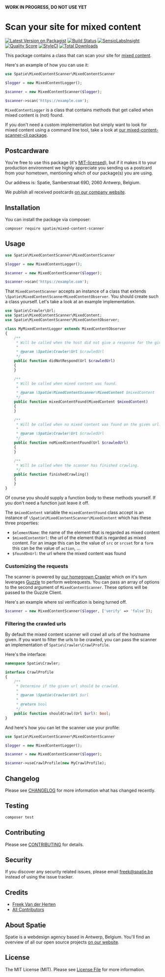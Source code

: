 **WORK IN PROGRESS, DO NOT USE YET**

# Scan your site for mixed content

[![Latest Version on Packagist](https://img.shields.io/packagist/v/spatie/mixed-content-scanner.svg?style=flat-square)](https://packagist.org/packages/spatie/mixed-content-scanner)
[![Build Status](https://img.shields.io/travis/spatie/mixed-content-scanner/master.svg?style=flat-square)](https://travis-ci.org/spatie/mixed-content-scanner)
[![SensioLabsInsight](https://img.shields.io/sensiolabs/i/7a85bc21-0d7b-4b0d-875d-da5c5dcb853e.svg?style=flat-square)](https://insight.sensiolabs.com/projects/7a85bc21-0d7b-4b0d-875d-da5c5dcb853e)
[![Quality Score](https://img.shields.io/scrutinizer/g/spatie/mixed-content-scanner.svg?style=flat-square)](https://scrutinizer-ci.com/g/spatie/mixed-content-scanner)
[![StyleCI](https://styleci.io/repos/28050386/shield?branch=master)](https://styleci.io/repos/28050386)
[![Total Downloads](https://img.shields.io/packagist/dt/spatie/mixed-content-scanner.svg?style=flat-square)](https://packagist.org/packages/spatie/mixed-content-scanner)

This package contains a class that can scan your site for [mixed content](https://developer.mozilla.org/en-US/docs/Web/Security/Mixed_content).

Here's an example of how you can use it:

```php
use Spatie\MixedContentScanner\MixedContentScanner

$logger = new MixedContentLogger();

$scanner = new MixedContentScanner($logger);

$scanner->scan('https://example.com');
```

`MixedContentLogger` is a class that contains methods that get called when mixed content is (not) found. 

If you don't need a custom implementation but simply want to look for mixed content using a command line tool, take a look at [our mixed-content-scanner-cli package](https://github.com/spatie/mixed-content-scanner-cli).

## Postcardware

You're free to use this package (it's [MIT-licensed](LICENSE.md)), but if it makes it to your production environment we highly appreciate you sending us a postcard from your hometown, mentioning which of our package(s) you are using.

Our address is: Spatie, Samberstraat 69D, 2060 Antwerp, Belgium.

We publish all received postcards [on our company website](https://spatie.be/en/opensource/postcards).

## Installation

You can install the package via composer:

```bash
composer require spatie/mixed-content-scanner
```

## Usage

```php
use Spatie\MixedContentScanner\MixedContentScanner

$logger = new MixedContentLogger();

$scanner = new MixedContentScanner($logger);

$scanner->scan('https://example.com');
```

That `MixedContentScanner` accepts an instance of a class that extends `\Spatie\MixedContentScannerMixedContentObserver`. You should create such a class yourself. Let's take a look at an example implementation.

```php
use Spatie\Crawler\Url;
use Spatie\MixedContentScanner\MixedContent;
use Spatie\MixedContentScanner\MixedContentObserver;

class MyMixedContentLogger extends MixedContentObserver
{
    /**
     * Will be called when the host did not give a response for the given url.
     * 
     * @param \Spatie\Crawler\Url $crawledUrl
     */
    public function didNotRespond(Url $crawledUrl)
    {
    }

    /**
     * Will be called when mixed content was found.
     * 
     * @param \Spatie\MixedContentScanner\MixedContent $mixedContent
     */
    public function mixedContentFound(MixedContent $mixedContent)
    {
    }

    /**
     * Will be called when no mixed content was found on the given url.
     * 
     * @param \Spatie\Crawler\Url $crawledUrl
     */
    public function noMixedContentFound(Url $crawledUrl)
    {
    }

    /**
     * Will be called when the scanner has finished crawling.
     */
    public function finishedCrawling()
    {
    }
}
```

Of course you should supply a function body to these methods yourself. If you don't need a function just leave it off.

The `$mixedContent` variable the `mixedContentFound` class accept is an instance of `\Spatie\MixedContentScanner\MixedContent` which has these three properties:

- `$elementName`: the name of the element that is regarded as mixed content
- `$mixedContentUrl`: the url of the element that is regarded as mixed content. For an image this can be the value of `src` or `srcset` for a `form` this can be the value of `action`, ...
- `$foundOnUrl`: the url where the mixed content was found

### Customizing the requests

The scanner is powered by [our homegrown Crawler](https://github.com/spatie/crawler) which on it's turn leverages [Guzzle](http://docs.guzzlephp.org/en/stable/) to perform webrequests.
You can pass an array of options to the second argument of `MixedContentScanner`. These options will be passed to the Guzzle Client. 

Here's an example where ssl verification is being turned off.

```php
$scanner = new MixedContentScanner($logger, ['verify' => 'false']);
```

### Filtering the crawled urls

By default the mixed content scanner will crawl all urls of the hostname given. If you want to filter the urls to be crawled, you can pass the scanner an implementation of `Spatie\Crawler\CrawlProfile`.

Here's the interface:

```php
namespace Spatie\Crawler;

interface CrawlProfile
{
    /**
     * Determine if the given url should be crawled.
     *
     * @param \Spatie\Crawler\Url $url
     *
     * @return bool
     */
    public function shouldCrawl(Url $url): bool;
}
```

And here's how you can let the scanner use your profile:

```php
use Spatie\MixedContentScanner\MixedContentScanner

$logger = new MixedContentLogger();

$scanner = new MixedContentScanner($logger);

$scanner->useCrawlProfile(new MyCrawlProfile);
```

## Changelog

Please see [CHANGELOG](CHANGELOG.md) for more information what has changed recently.

## Testing

``` bash
composer test
```

## Contributing

Please see [CONTRIBUTING](CONTRIBUTING.md) for details.

## Security

If you discover any security related issues, please email freek@spatie.be instead of using the issue tracker.

## Credits

- [Freek Van der Herten](https://github.com/freekmurze)
- [All Contributors](../../contributors)

## About Spatie

Spatie is a webdesign agency based in Antwerp, Belgium. You'll find an overview of all our open source projects [on our website](https://spatie.be/opensource).

## License

The MIT License (MIT). Please see [License File](LICENSE.md) for more information.
